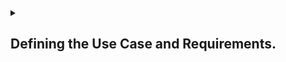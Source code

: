 <details>
<summary>
<h2>

Defining the Use Case and Requirements.       
</h2>

</summary>
<p>
<ul>
<li>

## Use Cases

An NFT auction is a mechanism for exchanging NFTs between participants. The use case is to allow two or more parties to trade NFTs without the need for a third-party intermediary. The requirements are that the auction be secure, transparent, and efficient.
</li>
<li>

## Requirements.

- You will need [Reach Programming language](https://docs.nftworkshop.com/en/latest/getting-started.html) installed on your computer. We are going to use Reach for our backend contract.

- One of the advantages of Reach is that it can support multiple blockchains and can be compiled to [different programming languages](https://docs.reach.sh/guide/rpc/#guide-rpc). For simplicity we will use [Reach in JavaScript](https://docs.reach.sh/frontend/#ref-frontends). This means we will need [NodeJs](https://nodejs.org/en/) installed.
</li>
</ul>
</p>
</details>